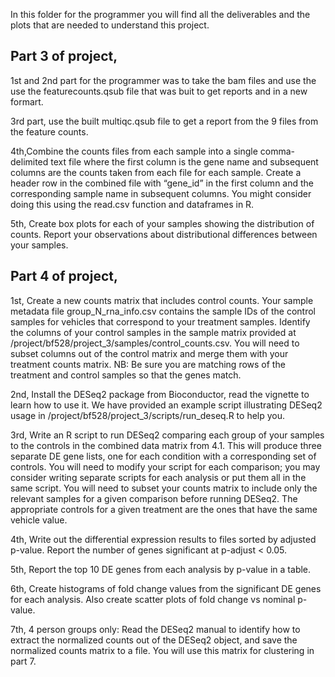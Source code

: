 In this folder for the programmer you will find all the deliverables and the plots that are needed to understand this project.

## Part 3 of project,

1st and 2nd part for the programmer was to take the bam files and use the use the featurecounts.qsub file that was buit to get reports and in a new formart.

3rd part, use the built multiqc.qsub file to get a report from the 9 files from the feature counts.

4th,Combine the counts files from each sample into a single comma-delimited text file where the first column is the gene name and 
subsequent columns are the counts taken from each file for each sample. 
Create a header row in the combined file with “gene_id” in the first column and the corresponding sample name in subsequent columns. 
You might consider doing this using the read.csv function and dataframes in R.

5th, Create box plots for each of your samples showing the distribution of counts. 
Report your observations about distributional differences between your samples.

## Part 4 of project,

1st, Create a new counts matrix that includes control counts. Your sample metadata file group_N_rna_info.csv contains 
the sample IDs of the control samples for vehicles that correspond to your treatment samples. Identify the columns of 
your control samples in the sample matrix provided at /project/bf528/project_3/samples/control_counts.csv. 
You will need to subset columns out of the control matrix and merge them with your treatment counts matrix. 
NB: Be sure you are matching rows of the treatment and control samples so that the genes match.

2nd, Install the DESeq2 package from Bioconductor, read the vignette to learn how to use it.
We have provided an example script illustrating DESeq2 usage in /project/bf528/project_3/scripts/run_deseq.R to help you.

3rd, Write an R script to run DESeq2 comparing each group of your samples to the controls in the combined data matrix from 4.1. 
This will produce three separate DE gene lists, one for each condition with a corresponding set of controls. 
You will need to modify your script for each comparison; you may consider writing separate scripts for each analysis or put them all in the same script. 
You will need to subset your counts matrix to include only the relevant samples for a given comparison before running DESeq2. 
The appropriate controls for a given treatment are the ones that have the same vehicle value.

4th, Write out the differential expression results to files sorted by adjusted p-value. Report the number of genes significant at p-adjust < 0.05.

5th, Report the top 10 DE genes from each analysis by p-value in a table.

6th, Create histograms of fold change values from the significant DE genes for each analysis.
Also create scatter plots of fold change vs nominal p-value.

7th, 4 person groups only: Read the DESeq2 manual to identify how to extract the normalized counts out of the DESeq2 object, 
and save the normalized counts matrix to a file. You will use this matrix for clustering in part 7.


